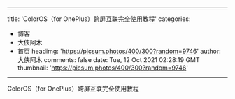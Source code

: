 
---
title: 'ColorOS（for OnePlus）跨屏互联完全使用教程'
categories: 
 - 博客
 - 大侠阿木
 - 首页
headimg: 'https://picsum.photos/400/300?random=9746'
author: 大侠阿木
comments: false
date: Tue, 12 Oct 2021 02:28:19 GMT
thumbnail: 'https://picsum.photos/400/300?random=9746'
---

<div>   
ColorOS（for OnePlus）跨屏互联完全使用教程  
</div>
            